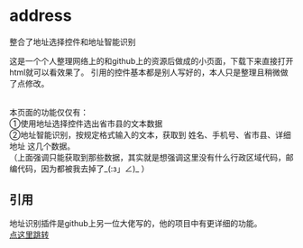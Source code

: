# address
整合了地址选择控件和地址智能识别

这是一个个人整理网络上的和github上的资源后做成的小页面，下载下来直接打开html就可以看效果了。
引用的控件基本都是别人写好的，本人只是整理且稍微做了点修改。
<br><br>


本页面的功能仅仅有：<br>
①使用地址选择控件选出省市县的文本数据  <br>
②地址智能识别，按规定格式输入的文本，获取到 姓名、手机号、省市县、详细地址  这几个数据。<br>
（上面强调只能获取到那些数据，其实就是想强调这里没有什么行政区域代码，邮编代码，因为都被我去掉了_(:з」∠)_ ）


## 引用
地址识别插件是github上另一位大佬写的，他的项目中有更详细的功能。<br>
<a href="https://github.com/wzc570738205/smartParsePro">点这里跳转</a>
